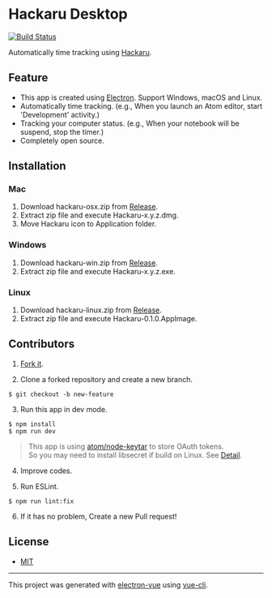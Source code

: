# Hackaru Desktop

[![Build Status](https://travis-ci.org/ktmouk/hackaru-desktop.svg?branch=master)](https://travis-ci.org/ktmouk/hackaru-desktop)

Automatically time tracking using [Hackaru](https://github.com/ktmouk/hackaru).

## Feature

- This app is created using [Electron](https://github.com/electron/electron). Support Windows, macOS and Linux.
- Automatically time tracking. (e.g., When you launch an Atom editor, start 'Development' activity.)
- Tracking your computer status. (e.g., When your notebook will be suspend, stop the timer.)
- Completely open source.

## Installation

### Mac
 1. Download hackaru-osx.zip from [Release](https://github.com/ktmouk/hackaru-desktop/releases).
 2. Extract zip file and execute Hackaru-x.y.z.dmg.
 3. Move Hackaru icon to Application folder.

### Windows
 1. Download hackaru-win.zip from [Release](https://github.com/ktmouk/hackaru-desktop/releases).
 2. Extract zip file and execute Hackaru-x.y.z.exe.

### Linux
 1. Download hackaru-linux.zip from [Release](https://github.com/ktmouk/hackaru-desktop/releases).
 2. Extract zip file and execute Hackaru-0.1.0.AppImage.


## Contributors

1. [Fork it](https://github.com/ktmouk/hackaru-desktop/fork).

2. Clone a forked repository and create a new branch.
```
$ git checkout -b new-feature
```

3. Run this app in dev mode.
```
$ npm install
$ npm run dev
```
> This app is using [atom/node-keytar](https://github.com/atom/node-keytar) to store OAuth tokens.  
> So you may need to install libsecret if build on Linux. See [Detail](https://github.com/atom/node-keytar).

4. Improve codes.

5. Run ESLint.
```
$ npm run lint:fix
```

6. If it has no problem, Create a new Pull request!

## License

- [MIT](./LICENSE)

---

This project was generated with [electron-vue](https://github.com/SimulatedGREG/electron-vue) using [vue-cli](https://github.com/vuejs/vue-cli).
